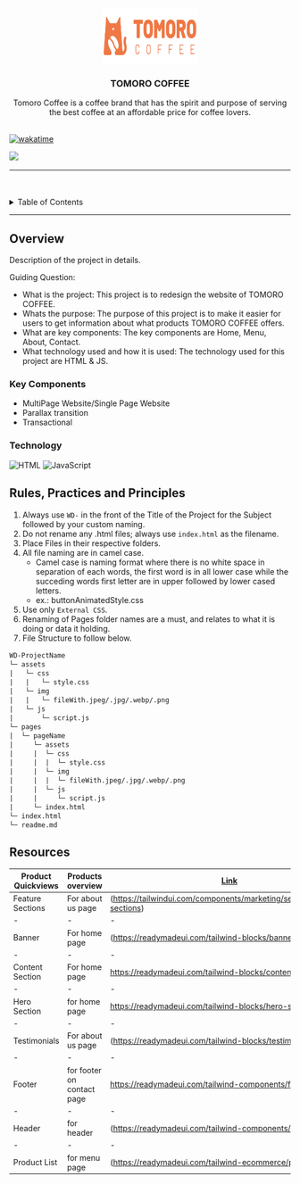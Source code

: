 <a name="readme-top">

<br/>

<br />
<div align="center">
  <a href="https://github.com/zyx-0314/">
  <!-- TODO: If you want to add logo or banner you can add it here -->
    <img src="./assets/img/tomorocoffee.png" alt="TOMORO" width="170" height="100">
  </a>
<!-- TODO: Change Title to the name of the title of your Project -->
  <h3 align="center">TOMORO COFFEE</h3>
</div>
<!-- TODO: Make a short description -->
<div align="center">
  Tomoro Coffee is a coffee brand that has the spirit and purpose of serving the best coffee at an affordable price for coffee lovers.
</div>

<br />



[![wakatime](https://wakatime.com/badge/user/278fada7-1680-437e-866f-774a6bf71452/project/40b33514-0e4d-4595-906d-c64b87426201.svg)](https://wakatime.com/badge/user/278fada7-1680-437e-866f-774a6bf71452/project/40b33514-0e4d-4595-906d-c64b87426201)
<!-- TODO: Change the zyx-0314 into your github username  --> 
<!-- TODO: Change the WD-Template-Project into the same name of your folder -->
![](https://visit-counter.vercel.app/counter.png?page=maemaisaaa/WD-Seatwork-Coffee-Shop)

---

<br />
<br />

<!-- TODO: If you want to add more layers for your readme -->
<details>
  <summary>Table of Contents</summary>
  <ol>
    <li>
      <a href="#overview">Overview</a>
      <ol>
        <li>
          <a href="#key-components">Key Components</a>
        </li>
        <li>
          <a href="#technology">Technology</a>
        </li>
      </ol>
    </li>
    <li>
      <a href="#rule,-practices-and-principles">Rules, Practices and Principles</a>
    </li>
    <li>
      <a href="#resources">Resources</a>
    </li>
  </ol>
</details>

---

## Overview

<!-- TODO: To be changed -->
<!-- The following are just sample -->
Description of the project in details.

Guiding Question:
- What is the project: This project is to redesign the website of TOMORO COFFEE.
- Whats the purpose: The purpose of this project is to make it easier for users to get information about what products TOMORO COFFEE offers.
- What are key components: The key components are Home, Menu, About, Contact.
- What technology used and how it is used: The technology used for this project are HTML & JS.

### Key Components
<!-- TODO: List of Key Components -->
<!-- The following are just sample -->
- MultiPage Website/Single Page Website
- Parallax transition
- Transactional

### Technology
![HTML](https://img.shields.io/badge/HTML-E34F26?style=for-the-badge&logo=html5&logoColor=white)
![JavaScript](https://img.shields.io/badge/JavaScript-F7DF1E?style=for-the-badge&logo=javascript&logoColor=white)

## Rules, Practices and Principles
1. Always use `WD-` in the front of the Title of the Project for the Subject followed by your custom naming.
2. Do not rename any .html files; always use `index.html` as the filename.
3. Place Files in their respective folders.
4. All file naming are in camel case.
   - Camel case is naming format where there is no white space in separation of each words, the first word is in all lower case while the succeding words first letter are in upper followed by lower cased letters.
   - ex.: buttonAnimatedStyle.css
5. Use only `External CSS`.
6. Renaming of Pages folder names are a must, and relates to what it is doing or data it holding.
7. File Structure to follow below.

```
WD-ProjectName
└─ assets
|   └─ css
|   |   └─ style.css
|   └─ img
|   |   └─ fileWith.jpeg/.jpg/.webp/.png
|   └─ js
|       └─ script.js
└─ pages
|  └─ pageName
|     └─ assets
|     |  └─ css
|     |  |  └─ style.css
|     |  └─ img
|     |  |  └─ fileWith.jpeg/.jpg/.webp/.png
|     |  └─ js
|     |     └─ script.js
|     └─ index.html
└─ index.html
└─ readme.md
```

## Resources

<!-- TODO: Add References -->
| Product Quickviews | Products overview | [Link](https://tailwindui.com/components/ecommerce/components/product-quickviews) |
|-|-|-|
| Feature Sections | For about us page | (https://tailwindui.com/components/marketing/sections/feature-sections) |
|-|-|-|
| Banner | For home page | (https://readymadeui.com/tailwind-blocks/banner) |
|-|-|-|
| Content Section | For home page | https://readymadeui.com/tailwind-blocks/content-section  |
|-|-|-|
| Hero Section | for home page | https://readymadeui.com/tailwind-blocks/hero-section |
|-|-|-|
| Testimonials | For about us page | (https://readymadeui.com/tailwind-blocks/testimonials)  |
|-|-|-|
| Footer | for footer on contact page | https://readymadeui.com/tailwind-components/footer |
|-|-|-|
| Header | for header | (https://readymadeui.com/tailwind-components/header) |
|-|-|-|
| Product List | for menu page | (https://readymadeui.com/tailwind-ecommerce/product-list) |


